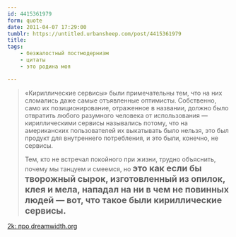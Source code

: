 ```yaml
---
id: 4415361979
form: quote
date: 2011-04-07 17:29:00
tumblr: https://untitled.urbansheep.com/post/4415361979
title: 
tags:
    - безжалостный постмодернизм
    - цитаты
    - это родина моя

---
```


<blockquote>
<p>«Кириллические сервисы» были примечательны тем, что на них сломались даже самые отъявленные оптимисты. Собственно, само их позиционирование, отраженное в названии, должно было отвратить любого разумного человека от использования — кириллическими сервисы назывались потому, что на американских пользователей их выкатывать было нельзя, это был продукт для внутреннего потребления, и это были, конечно, не сервисы.</p>

<p>Тем, кто не встречал покойного при жизни, трудно объяснить, почему мы танцуем и смеемся, но <strong style="font-size:1.4em;">это как если бы творожный сырок, изготовленный из опилок, клея и мела, нападал на ни в чем не повинных людей — вот, что такое были кириллические сервисы.</strong></p>
</blockquote>

<a href="http://2k.livejournal.com/602090.html">2k: про dreamwidth.org</a>
